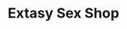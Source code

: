 ---
title: "Extasy Sex Shop"
url: /ciudad-autonoma-de-buenos-aires/extasy-sex-shop-lavalle/
shop: Erotik
---